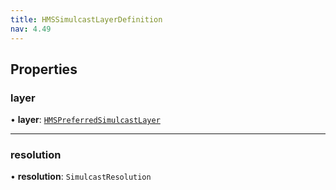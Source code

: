 ```yaml
---
title: HMSSimulcastLayerDefinition
nav: 4.49
---
```


## Properties

### layer

• **layer**: [`HMSPreferredSimulcastLayer`](/api-reference/javascript/v2/home/content#hmspreferredsimulcastlayer)

---

### resolution

• **resolution**: `SimulcastResolution`
